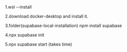 1.wsl --install 

2.download docker-desktop and install it. 

3.folder(supabase-local-installation)
npm install supabase

4.npx supabase init

5.npx supabase start (takes time)